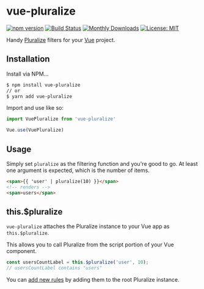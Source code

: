 # vue-pluralize
[![npm version](https://badge.fury.io/js/vue-pluralize.svg)](https://badge.fury.io/js/vue-pluralize)
[![Build Status](https://travis-ci.org/SimpleNexus/vue-pluralize.svg?branch=master)](https://travis-ci.org/SimpleNexus/vue-pluralize)
[![Monthly Downloads](https://img.shields.io/npm/dm/vue-pluralize.svg)](https://www.npmjs.com/package/vue-pluralize)
[![License: MIT](https://img.shields.io/badge/License-MIT-yellow.svg)](https://opensource.org/licenses/MIT)

Handy [Pluralize](https://github.com/blakeembrey/pluralize#readme) filters for your [Vue](http://vuejs.org/) project.

## Installation

Install via NPM...

```sh
$ npm install vue-pluralize
// or
$ yarn add vue-pluralize
```

Import and use like so:

```js
import VuePluralize from 'vue-pluralize'

Vue.use(VuePluralize)
```

## Usage

Simply set `pluralize` as the filtering function and you're good to go. At least one argument is expected, which is the number of items.

```html
<span>{{ 'user' | pluralize(10) }}</span>
<!-- renders -->
<span>users</span>
```

## this.$pluralize

`vue-pluralize` attaches the Pluralize instance to your Vue app as `this.$pluralize`.

This allows you to call Pluralize from the script portion of your Vue component.

```js
const usersCountLabel = this.$pluralize('user', 10);
// usersCountLabel contains "users"
```

You can [add new rules](https://github.com/blakeembrey/pluralize#usage) by adding them to the root Pluralize instance.

